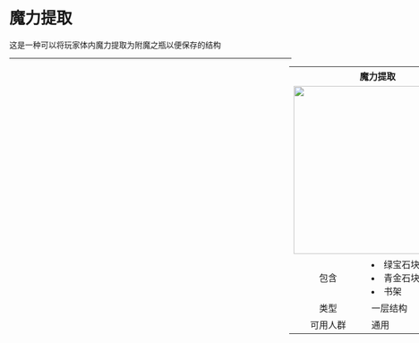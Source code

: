 # 魔力提取

这是一种可以将玩家体内魔力提取为附魔之瓶以便保存的结构

* * *

<table style="margin-top:0px;margin-left:500px;">
	<tr>
		<th colspan="3">魔力提取</th>
	</tr>
	<tr>
		<td colspan="3"><img src="https://raw.githubusercontent.com/T-TP/WorldTree-wiki/master/picture/%E7%BB%8F%E9%AA%8C%E6%8F%90%E5%8F%96.png" width="300px" height="300px"/></td>
	</tr>
	<tr>
		<td align="center">包含</td>
	        <td>
			<li>绿宝石块</li>
			<li>青金石块</li>
          		<li>书架</li>
       		</td>
	</tr>
	<tr>
		<td align="center">类型</td>
		<td>一层结构</td>
	</tr>
	<tr>
	      	<td align="center">可用人群</td>
	      	<td>通用</td>
	</tr>
</table>
